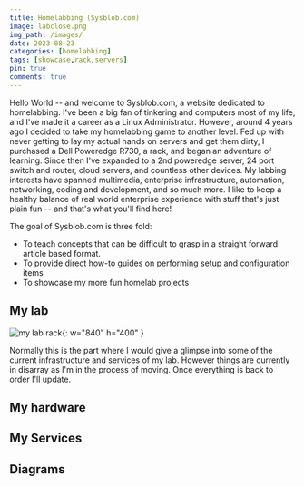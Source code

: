 ```yaml
---
title: Homelabbing (Sysblob.com)
image: labclose.png
img_path: /images/
date: 2023-08-23
categories: [homelabbing]
tags: [showcase,rack,servers]
pin: true
comments: true
---
```


Hello World -- and welcome to Sysblob.com, a website dedicated to homelabbing. I've been a big fan of tinkering and computers most of my life, and I've made it a career as a Linux Administrator. However, around 4 years ago I decided to take my homelabbing game to another level. Fed up with never getting to lay my actual hands on servers and get them dirty, I purchased a Dell Poweredge R730, a rack, and began an adventure of learning. Since then I've expanded to a 2nd poweredge server, 24 port switch and router, cloud servers, and countless other devices. My labbing interests have spanned multimedia, enterprise infrastructure, automation, networking, coding and development, and so much more. I like to keep a healthy balance of real world enterprise experience with stuff that's just plain fun -- and that's what you'll find here!

The goal of Sysblob.com is three fold:

- To teach concepts that can be difficult to grasp in a straight forward article based format.
- To provide direct how-to guides on performing setup and configuration items
- To showcase my more fun homelab projects

## My lab

![my lab rack](homelabbing.png){: w="840" h="400" }

Normally this is the part where I would give a glimpse into some of the current infrastructure and services of my lab. However things are currently in disarray as I'm in the process of moving. Once everything is back to order I'll update.

## My hardware

## My Services

## Diagrams
